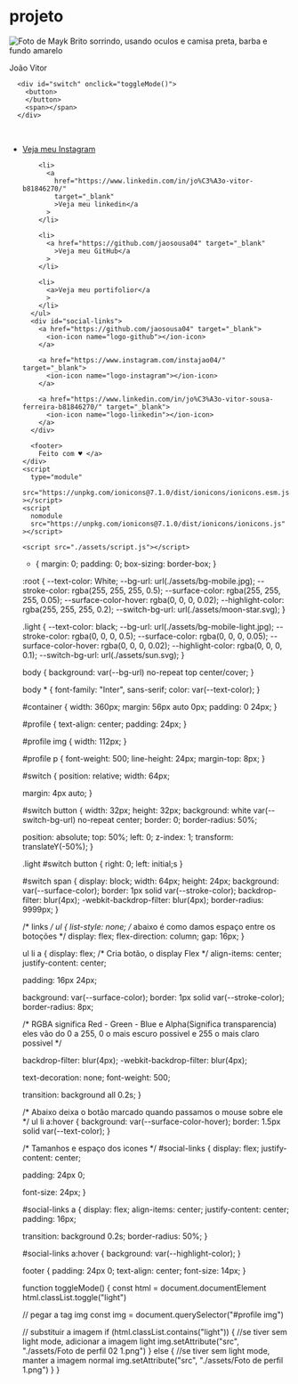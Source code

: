 # projeto

<!DOCTYPE html>
<html lang="pt-br">
  <head>
    <link rel="preconnect" href="https://fonts.googleapis.com" />
    <link rel="preconnect" href="https://fonts.gstatic.com" crossorigin />
    <link
      href="https://fonts.googleapis.com/css2?family=Inter:wght@400;500&display=swap"
      rel="stylesheet"
    />
    <meta charset="UTF-8" />
    <meta http-equiv="X-UA-Compatible" content="IE=edge" />
    <meta name="viewport" content="width=device-width, initial-scale=1.0" />
    <title>DevLinks</title> 
    <link rel="stylesheet" href="style.css" />
  </head>
  <body>
    <div id="container">
      <div id="profile">
        <img
          src="./assets/Foto de perfil 1.png"
          alt="Foto de Mayk Brito sorrindo, usando oculos e camisa preta, barba e fundo amarelo"
        />
        <p>João Vitor</p>
      </div>
  
      <div id="switch" onclick="toggleMode()">
        <button>
        </button>
        <span></span>
      </div>
<br>
      <ul>
        <li>
          <a href="https://www.instagram.com/instajao04/" target="_blank">Veja meu Instagram</a>
        </li>

        <li>
          <a
            href="https://www.linkedin.com/in/jo%C3%A3o-vitor-b81846270/"
            target="_blank"
            >Veja meu linkedin</a
          >
        </li>

        <li>
          <a href="https://github.com/jaosousa04" target="_blank"
            >Veja meu GitHub</a
          >
        </li>

        <li>
          <a>Veja meu portifolior</a
          >
        </li>
      </ul>
      <div id="social-links">
        <a href="https://github.com/jaosousa04" target="_blank">
          <ion-icon name="logo-github"></ion-icon>
        </a>

        <a href="https://www.instagram.com/instajao04/" target="_blank">
          <ion-icon name="logo-instagram"></ion-icon>
        </a>

        <a href="https://www.linkedin.com/in/jo%C3%A3o-vitor-sousa-ferreira-b81846270/" target="_blank">
          <ion-icon name="logo-linkedin"></ion-icon>
        </a>
      </div>

      <footer>
        Feito com ♥ </a>
    </div>
    <script
      type="module"
      src="https://unpkg.com/ionicons@7.1.0/dist/ionicons/ionicons.esm.js"
    ></script>
    <script
      nomodule
      src="https://unpkg.com/ionicons@7.1.0/dist/ionicons/ionicons.js"
    ></script>

    <script src="./assets/script.js"></script>
  </body>
</html>

* {
  margin: 0;
  padding: 0;
  box-sizing: border-box;
}

:root {
  --text-color: White;
  --bg-url: url(./assets/bg-mobile.jpg);
  --stroke-color: rgba(255, 255, 255, 0.5);
  --surface-color: rgba(255, 255, 255, 0.05);
  --surface-color-hover: rgba(0, 0, 0, 0.02);
  --highlight-color: rgba(255, 255, 255, 0.2);
  --switch-bg-url: url(./assets/moon-star.svg);
}

.light {
  --text-color: black;
  --bg-url: url(./assets/bg-mobile-light.jpg);
  --stroke-color: rgba(0, 0, 0, 0.5);
  --surface-color: rgba(0, 0, 0, 0.05);
  --surface-color-hover: rgba(0, 0, 0, 0.02);
  --highlight-color: rgba(0, 0, 0, 0.1);
  --switch-bg-url: url(./assets/sun.svg);
}

body {
  background: var(--bg-url) no-repeat top center/cover;
}

body * {
  font-family: "Inter", sans-serif;
  color: var(--text-color);
}

#container {
  width: 360px;
  margin: 56px auto 0px;
  padding: 0 24px;
}

#profile {
  text-align: center;
  padding: 24px;
}

#profile img {
  width: 112px;
}

#profile p {
  font-weight: 500;
  line-height: 24px;
  margin-top: 8px;
}

#switch {
  position: relative;
  width: 64px;

  margin: 4px auto;
}

#switch button {
  width: 32px;
  height: 32px;
  background: white var(--switch-bg-url) no-repeat center;
  border: 0;
  border-radius: 50%;

  position: absolute;
  top: 50%;
  left: 0;
  z-index: 1;
  transform: translateY(-50%);
}

.light #switch button {
  right: 0;
  left: initial;s
}

#switch span {
  display: block;
  width: 64px;
  height: 24px;
  background: var(--surface-color);
  border: 1px solid var(--stroke-color);
  backdrop-filter: blur(4px);
  -webkit-backdrop-filter: blur(4px);
  border-radius: 9999px;
}

/* links */
ul {
  list-style: none;
  /* abaixo é como damos espaço entre os botoções */
  display: flex;
  flex-direction: column;
  gap: 16px;
}

ul li a {
  display: flex; /* Cria botão, o display Flex */
  align-items: center;
  justify-content: center;

  padding: 16px 24px;

  background: var(--surface-color);
  border: 1px solid var(--stroke-color);
  border-radius: 8px;

  /* RGBA significa Red - Green - Blue e Alpha(Significa transparencia)
eles vão do 0 a 255, 0 o mais escuro possivel e 255 o mais claro possivel */

  backdrop-filter: blur(4px);
  -webkit-backdrop-filter: blur(4px);

  text-decoration: none;
  font-weight: 500;

  transition: background all 0.2s;
}

/* Abaixo deixa o botão marcado quando passamos o mouse sobre ele */
ul li a:hover {
  background: var(--surface-color-hover);
  border: 1.5px solid var(--text-color);
}

/* Tamanhos e espaço dos icones */
#social-links {
  display: flex;
  justify-content: center;

  padding: 24px 0;

  font-size: 24px;
}

#social-links a {
  display: flex;
  align-items: center;
  justify-content: center;
  padding: 16px;

  transition: background 0.2s;
  border-radius: 50%;
}

#social-links a:hover {
  background: var(--highlight-color);
}

footer {
  padding: 24px 0;
  text-align: center;
  font-size: 14px;
}

function toggleMode() {
  const html = document.documentElement
  html.classList.toggle("light")

  // pegar a tag img
  const img = document.querySelector("#profile img")

  // substituir a imagem
  if (html.classList.contains("light")) {
    //se tiver sem light mode, adicionar a imagem light
    img.setAttribute("src", "./assets/Foto de perfil 02 1.png")
  } else {
    //se tiver sem light mode, manter a imagem normal
    img.setAttribute("src", "./assets/Foto de perfil 1.png")
  }
}
